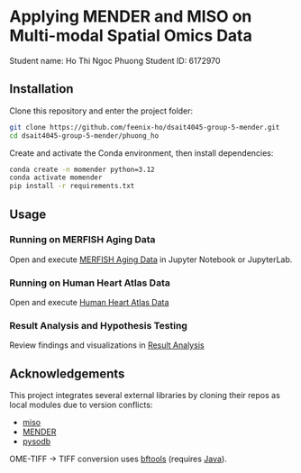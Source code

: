 # Applying MENDER and MISO on Multi-modal Spatial Omics Data

Student name: Ho Thi Ngoc Phuong
Student ID: 6172970

## Installation

Clone this repository and enter the project folder:

```bash
git clone https://github.com/feenix-ho/dsait4045-group-5-mender.git
cd dsait4045-group-5-mender/phuong_ho
```

Create and activate the Conda environment, then install dependencies:

```bash
conda create -n momender python=3.12
conda activate momender
pip install -r requirements.txt
```

## Usage

### Running on MERFISH Aging Data

Open and execute [MERFISH Aging Data](run_allen_aging.ipynb) in Jupyter Notebook or JupyterLab.

### Running on Human Heart Atlas Data

Open and execute [Human Heart Atlas Data](run_human_heart.ipynb)

### Result Analysis and Hypothesis Testing

Review findings and visualizations in [Result Analysis](result_analysis.ipynb)

## Acknowledgements

This project integrates several external libraries by cloning their repos as local modules due to version conflicts:

-   [miso](https://github.com/kpcoleman/miso/tree/main)
-   [MENDER](https://github.com/yuanzhiyuan/MENDER/tree/master)
-   [pysodb](https://github.com/TencentAILabHealthcare/pysodb)

OME-TIFF -> TIFF conversion uses [bftools](https://docs.openmicroscopy.org/bio-formats/5.7.3/users/comlinetools/index.html) (requires [Java](https://www.java.com/en/download/)).
